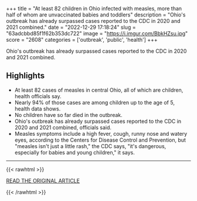 +++
title = "At least 82 children in Ohio infected with measles, more than half of whom are unvaccinated babies and toddlers"
description = "Ohio's outbreak has already surpassed cases​ reported to the CDC in 2020 and 2021 combined."
date = "2022-12-29 17:18:24"
slug = "63adcbbd85f1f62b353dc722"
image = "https://i.imgur.com/BbkHZsu.jpg"
score = "2608"
categories = ['outbreak', 'public', 'health']
+++

Ohio's outbreak has already surpassed cases​ reported to the CDC in 2020 and 2021 combined.

## Highlights

- At least 82 cases of measles in central Ohio, all of which are children, health officials say.
- Nearly 94% of those cases are among children up to the age of 5, health data shows.
- No children have so far died in the outbreak.
- Ohio's outbreak has already surpassed cases reported to the CDC in 2020 and 2021 combined, officials said.
- Measles symptoms include a high fever, cough, runny nose and watery eyes, according to the Centers for Disease Control and Prevention, but "measles isn't just a little rash," the CDC says, "it's dangerous, especially for babies and young children," it says.

---

{{< rawhtml >}}
  <p class="article-category">
    <a target="_blank" href="https://www.cbsnews.com/news/ohio-measles-outbreak-82-children-infected-unvaccinated-babies-toddlers/">READ THE ORIGINAL ARTICLE</a>
  </p>
{{< /rawhtml >}}
